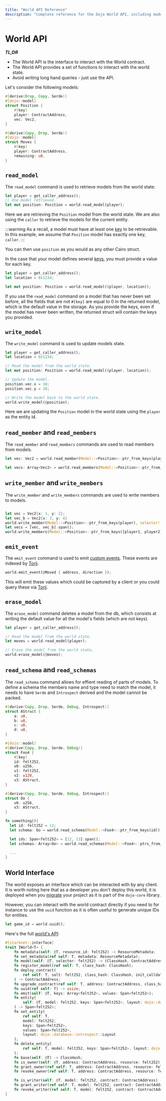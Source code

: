 ```yaml
---
title: "World API Reference"
description: "Complete reference for the Dojo World API, including model operations and event handling"
---
```


# World API

**_TL;DR_**

-   The World API is the interface to interact with the World contract.
-   The World API provides a set of functions to interact with the world state.
-   Avoid writing long hand queries - just use the API.

Let's consider the following models:

```rust
#[derive(Drop, Copy, Serde)]
#[dojo::model]
struct Position {
    #[key]
    player: ContractAddress,
    vec: Vec2,
}

#[derive(Copy, Drop, Serde)]
#[dojo::model]
struct Moves {
    #[key]
    player: ContractAddress,
    remaining: u8,
}
```

## `read_model`

The `read_model` command is used to retrieve models from the world state:

```rust
let player = get_caller_address();
// One model retrieved.
let mut position: Position = world.read_model(player);
```

Here we are retrieving the `Position` model from the world state. We are also using the `caller` to retrieve the models for the current entity.

:::warning
As a recall, a model must have at least one [key](/framework/models#the-key-attribute) to be retrievable. In this example, we assume that `Position` model has exactly one key, `caller`.
:::

You can then use `position` as you would as any other Cairo struct.

In the case that your model defines several [keys](/framework/models#the-key-attribute), you must provide a value for each key.

```rust
let player = get_caller_address();
let location = 0x1234;

let mut position: Position = world.read_model((player, location));
```

If you use the `read_model` command on a model that has never been set before, all the fields that are not `#[key]` are equal to 0 in the returned model, which is the default value in the storage. As you provide the keys, even if the model has never been written, the returned struct will contain the keys you provided.

## `write_model`

The `write_model` command is used to update models state.

```rust
let player = get_caller_address();
let location = 0x1234;

// Read the model from the world state.
let mut position: Position = world.read_model((player, location));

// Update the model.
position.vec.x = 10;
position.vec.y = 10;

// Write the model back to the world state.
world.write_model(@position);
```

Here we are updating the `Position` model in the world state using the `player` as the entity id.

## `read_member` and `read_members`

The `read_member` and `read_members` commands are used to read members from models.

```rust
let vec: Vec2 = world.read_member(Model::<Position>::ptr_from_keys(player), selector!("vec"));

let vecs: Array<Vec2> = world.read_members(Model::<Position>::ptr_from_keys([player1, player2].span()), selector!("vec"));
```

## `write_member` and `write_members`

The `write_member` and `write_members` commands are used to write members to models.

```rust

let vec = Vec2{x: 1, y: 2};
let vec_b = Vec2{x: 3, y: 4}
world.write_member(Model::<Position>::ptr_from_keys(player), selector!("vec"), vec);
let vecs = [vec, vec_b].span();
world.write_members(Model::<Position>::ptr_from_keys([player1, player2].span()), selector!("vec"), vecs);
```



## `emit_event`

The `emit_event` command is used to emit [custom events](/framework/world/events.md#custom-events). These events are indexed by [Torii](/toolchain/torii).

```rust
world.emit_event(@Moved { address, direction });
```

This will emit these values which could be captured by a client or you could query these via [Torii](/toolchain/torii).

## `erase_model`

The `erase_model` command deletes a model from the db, which consists at writing the default value for all the model's fields (which are not keys).

```rust
let player = get_caller_address();

// Read the model from the world state.
let moves = world.read_model(player);

// Erase the model from the world state.
world.erase_model(@moves);
```

## `read_schema` and `read_schemas`

The `read_schema` command allows for effient reading of parts of models. To define a schema the members name and type need to match the model, it needs to have `Serde` and `Introspect` derived and the model cannot be packed.

```rust
#[derive(Copy, Drop, Serde, Debug, Introspect)]
struct AStruct {
    a: u8,
    b: u8,
    c: u8,
    d: u8,
}

#[dojo::model]
#[derive(Copy, Drop, Serde, Debug)]
struct Foo4 {
    #[key]
    id: felt252,
    v0: u256,
    v1: felt252,
    v2: u128,
    v3: AStruct,
}

#[derive(Copy, Drop, Serde, Debug, Introspect)]
struct Oo {
    v0: u256,
    v3: AStruct,
}

fn something(){
  let id: felt252 = 12;
  let schema: Oo = world.read_schema(Model::<Foo4>::ptr_from_keys(id));

  let ids: Span<felt252> = [12, 13].span();
  let schemas: Array<Oo> = world.read_schemas(Model::<Foo4>::ptrs_from_keys(ids));

  ...
}
```

## World Interface

The world exposes an interface which can be interacted with by any client. It is worth noting here that as a developer you don't deploy this world, it is deployed when you [migrate](/toolchain/sozo) your project as it is part of the `dojo-core` library.

However, you can interact with the world contract directly if you need to for instance to use the `uuid` function as it is often useful to generate unique IDs for entities.

```rust
let game_id = world.uuid();
```

Here's the full [world's API](https://github.com/dojoengine/dojo/blob/main/crates/dojo/core/src/world/iworld.cairo):

```rust
#[starknet::interface]
trait IWorld<T> {
    fn metadata(self: @T, resource_id: felt252) -> ResourceMetadata;
    fn set_metadata(ref self: T, metadata: ResourceMetadata);
    fn model(self: @T, selector: felt252) -> (ClassHash, ContractAddress);
    fn register_model(ref self: T, class_hash: ClassHash);
    fn deploy_contract(
        ref self: T, salt: felt252, class_hash: ClassHash, init_calldata: Span<felt252>
    ) -> ContractAddress;
    fn upgrade_contract(ref self: T, address: ContractAddress, class_hash: ClassHash) -> ClassHash;
    fn uuid(ref self: T) -> usize;
    fn emit(self: @T, keys: Array<felt252>, values: Span<felt252>);
    fn entity(
        self: @T, model: felt252, keys: Span<felt252>, layout: dojo::database::introspect::Layout
    ) -> Span<felt252>;
    fn set_entity(
        ref self: T,
        model: felt252,
        keys: Span<felt252>,
        values: Span<felt252>,
        layout: dojo::database::introspect::Layout
    );
    fn delete_entity(
        ref self: T, model: felt252, keys: Span<felt252>, layout: dojo::database::introspect::Layout
    );
    fn base(self: @T) -> ClassHash;
    fn is_owner(self: @T, address: ContractAddress, resource: felt252) -> bool;
    fn grant_owner(ref self: T, address: ContractAddress, resource: felt252);
    fn revoke_owner(ref self: T, address: ContractAddress, resource: felt252);

    fn is_writer(self: @T, model: felt252, contract: ContractAddress) -> bool;
    fn grant_writer(ref self: T, model: felt252, contract: ContractAddress);
    fn revoke_writer(ref self: T, model: felt252, contract: ContractAddress);
}
```
